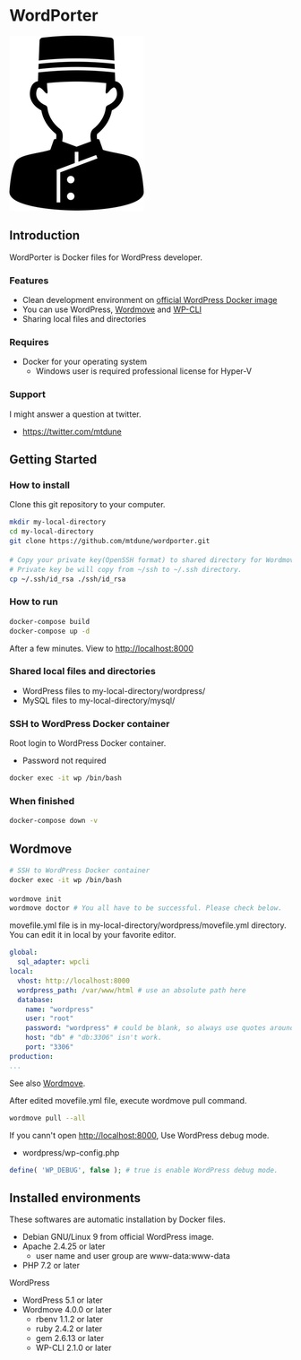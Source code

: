 # WordPorter

![WordPorter](logo.png)
<!--- https://www.silhouette-illust.com/illust/40327 -->

## Introduction

WordPorter is Docker files for WordPress developer.

### Features

- Clean development environment on [official WordPress Docker image](https://hub.docker.com/_/wordpress)
- You can use WordPress, [Wordmove](https://github.com/welaika/wordmove) and [WP-CLI](https://wp-cli.org/)
- Sharing local files and directories

### Requires

- Docker for your operating system
  - Windows user is required professional license for Hyper-V

### Support

I might answer a question at twitter.

- <https://twitter.com/mtdune>

## Getting Started

### How to install

Clone this git repository to your computer.

```bash
mkdir my-local-directory
cd my-local-directory
git clone https://github.com/mtdune/wordporter.git

# Copy your private key(OpenSSH format) to shared directory for Wordmove.
# Private key be will copy from ~/ssh to ~/.ssh directory.
cp ~/.ssh/id_rsa ./ssh/id_rsa
```

### How to run

```bash
docker-compose build
docker-compose up -d
```

After a few minutes. View to <http://localhost:8000>

### Shared local files and directories

- WordPress files to my-local-directory/wordpress/
- MySQL files to my-local-directory/mysql/

### SSH to WordPress Docker container

Root login to WordPress Docker container.

- Password not required

```bash
docker exec -it wp /bin/bash
```

### When finished

```bash
docker-compose down -v
```

## Wordmove

```bash
# SSH to WordPress Docker container
docker exec -it wp /bin/bash

wordmove init
wordmove doctor # You all have to be successful. Please check below.
```

movefile.yml file is in my-local-directory/wordpress/movefile.yml directory. You can edit it in local by your favorite editor.

```yaml:movefile.yml
global:
  sql_adapter: wpcli
local:
  vhost: http://localhost:8000
  wordpress_path: /var/www/html # use an absolute path here
  database:
    name: "wordpress"
    user: "root"
    password: "wordpress" # could be blank, so always use quotes around
    host: "db" # "db:3306" isn't work.
    port: "3306"
production:
...
```

See also [Wordmove](https://github.com/welaika/wordmove).

After edited movefile.yml file, execute wordmove pull command.

```bash
wordmove pull --all
```

If you cann't open <http://localhost:8000>, Use WordPress debug mode.

- wordpress/wp-config.php

```php
define( 'WP_DEBUG', false ); # true is enable WordPress debug mode.
```

## Installed environments

These softwares are automatic installation by Docker files.

- Debian GNU/Linux 9 from official WordPress image.
- Apache 2.4.25 or later
  - user name and user group are www-data:www-data
- PHP 7.2 or later

WordPress

- WordPress 5.1 or later
- Wordmove 4.0.0 or later
  - rbenv 1.1.2 or later
  - ruby 2.4.2 or later
  - gem 2.6.13 or later
  - WP-CLI 2.1.0 or later
